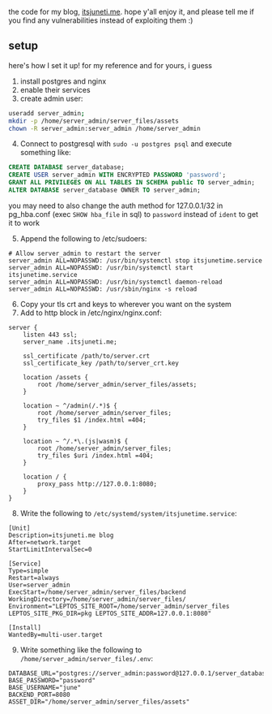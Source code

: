 the code for my blog, [itsjuneti.me](https://itsjuneti.me). hope y'all enjoy it, and please tell me if you find any vulnerabilities instead of exploiting them :)

## setup

here's how I set it up! for my reference and for yours, i guess

1. install postgres and nginx
2. enable their services
3. create admin user:

```bash
useradd server_admin;
mkdir -p /home/server_admin/server_files/assets
chown -R server_admin:server_admin /home/server_admin
```

4. Connect to postgresql with `sudo -u postgres psql` and execute something like:

```sql
CREATE DATABASE server_database;
CREATE USER server_admin WITH ENCRYPTED PASSWORD 'password';
GRANT ALL PRIVILEGES ON ALL TABLES IN SCHEMA public TO server_admin;
ALTER DATABASE server_database OWNER TO server_admin;
```

you may need to also change the auth method for 127.0.0.1/32 in pg_hba.conf (exec `SHOW hba_file` in sql) to `password` instead of `ident` to get it to work

5. Append the following to /etc/sudoers:

```
# Allow server_admin to restart the server
server_admin ALL=NOPASSWD: /usr/bin/systemctl stop itsjunetime.service
server_admin ALL=NOPASSWD: /usr/bin/systemctl start itsjunetime.service
server_admin ALL=NOPASSWD: /usr/bin/systemctl daemon-reload
server_admin ALL=NOPASSWD: /usr/sbin/nginx -s reload
```

6. Copy your tls crt and keys to wherever you want on the system
7. Add to http block in /etc/nginx/nginx.conf:

```nginx
server {
	listen 443 ssl;
	server_name .itsjuneti.me;

	ssl_certificate /path/to/server.crt
	ssl_certificate_key /path/to/server_crt.key

	location /assets {
		root /home/server_admin/server_files/assets;
	}

	location ~ ^/admin(/.*)$ {
		root /home/server_admin/server_files;
		try_files $1 /index.html =404;
	}

	location ~ ^/.*\.(js|wasm)$ {
		root /home/server_admin/server_files;
		try_files $uri /index.html =404;
	}

	location / {
		proxy_pass http://127.0.0.1:8080;
	}
}
```

8. Write the following to `/etc/systemd/system/itsjunetime.service`:

```systemd
[Unit]
Description=itsjuneti.me blog
After=network.target
StartLimitIntervalSec=0

[Service]
Type=simple
Restart=always
User=server_admin
ExecStart=/home/server_admin/server_files/backend
WorkingDirectory=/home/server_admin/server_files/
Environment="LEPTOS_SITE_ROOT=/home/server_admin/server_files LEPTOS_SITE_PKG_DIR=pkg LEPTOS_SITE_ADDR=127.0.0.1:8080"

[Install]
WantedBy=multi-user.target
```

9. Write something like the following to `/home/server_admin/server_files/.env`:

```env
DATABASE_URL="postgres://server_admin:password@127.0.0.1/server_database"
BASE_PASSWORD="password"
BASE_USERNAME="june"
BACKEND_PORT=8080
ASSET_DIR="/home/server_admin/server_files/assets"
```
